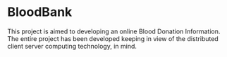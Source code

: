 # BloodBank
This project is aimed to developing an online Blood Donation Information. The entire project has been developed keeping in view of the distributed client server computing technology, in mind. 
